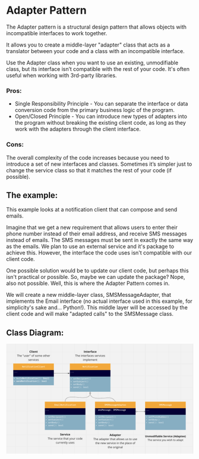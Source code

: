 # Adapter Pattern

The Adapter pattern is a structural design pattern that allows objects with incompatible interfaces to work together.

It allows you to create a middle-layer "adapter" class that acts as a translator between your code and a class with an incompatible interface.

Use the Adapter class when you want to use an existing, unmodifiable class, but its interface isn’t compatible with the rest of your code. It's often useful when working with 3rd-party libraries.

### Pros:
- Single Responsibility Principle - You can separate the interface or data conversion code from the primary business logic of the program.
- Open/Closed Principle - You can introduce new types of adapters into the program without breaking the existing client code, as long as they work with the adapters through the client interface.

### Cons:
The overall complexity of the code increases because you need to introduce a set of new interfaces and classes. Sometimes it’s simpler just to change the service class so that it matches the rest of your code (if possible).


## The example:
This example looks at a notification client that can compose and send emails.

Imagine that we get a new requirement that allows users to enter their phone number instead of their email address, and receive SMS messages instead of emails. The SMS messages must be sent in exactly the same way as the emails. We plan to use an external service and it's package to achieve this. However, the interface the code uses isn't compatible with our client code.

One possible solution would be to update our client code, but perhaps this isn't practical or possible. So, maybe we can update the package? Nope, also not possible. Well, this is where the Adapter Pattern comes in.

We will create a new middle-layer class, SMSMessageAdapter, that implements the Email interface (no actual interface used in this example, for simplicity's sake and... Python!). This middle layer will be accessed by the client code and will make "adapted calls" to the SMSMessage class.

## Class Diagram:

![Class Diagram](./class_diagram.png?raw=true "Adapter Pattern")